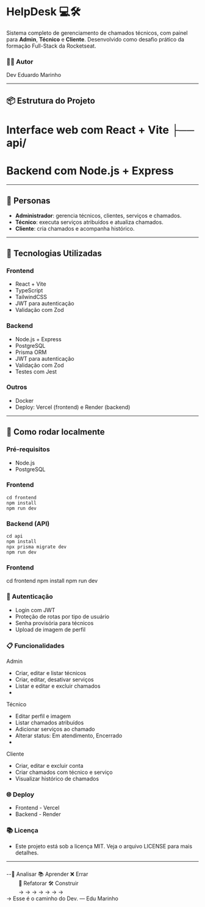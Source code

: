 # HelpDesk 💻🛠️

Sistema completo de gerenciamento de chamados técnicos, com painel para **Admin**, **Técnico** e **Cliente**. 
Desenvolvido como desafio prático da formação Full-Stack da Rocketseat.


### 👨‍💻 Autor
Dev Eduardo Marinho

---

## 📦 Estrutura do Projeto

# Interface web com React + Vite ├── api/        

# Backend com Node.js + Express

---

## 👥 Personas

- **Administrador**: gerencia técnicos, clientes, serviços e chamados.
- **Técnico**: executa serviços atribuídos e atualiza chamados.
- **Cliente**: cria chamados e acompanha histórico.

---

## 🚀 Tecnologias Utilizadas

### Frontend
- React + Vite
- TypeScript
- TailwindCSS
- JWT para autenticação
- Validação com Zod

### Backend
- Node.js + Express
- PostgreSQL
- Prisma ORM
- JWT para autenticação
- Validação com Zod
- Testes com Jest

### Outros
- Docker
- Deploy: Vercel (frontend) e Render (backend)

---

## 🧪 Como rodar localmente

### Pré-requisitos
- Node.js 
- PostgreSQL





### Frontend 
```
cd frontend
npm install
npm run dev
```

### Backend (API)

```
cd api
npm install
npx prisma migrate dev
npm run dev

```


### Frontend
cd frontend
npm install
npm run dev



### 🔐 Autenticação
- Login com JWT
- Proteção de rotas por tipo de usuário
- Senha provisória para técnicos
- Upload de imagem de perfil

### 📋 Funcionalidades
Admin
- Criar, editar e listar técnicos
- Criar, editar, desativar serviços
- Listar e editar e excluir chamados
-
Técnico
- Editar perfil e imagem
- Listar chamados atribuídos
- Adicionar serviços ao chamado
- Alterar status: Em atendimento, Encerrado
-
Cliente
- Criar, editar e excluir conta
- Criar chamados com técnico e serviço
- Visualizar histórico de chamados


### 🌐 Deploy
- Frontend - Vercel
- Backend - Render

### 📚 Licença
- Este projeto está sob a licença MIT. Veja o arquivo LICENSE para mais detalhes.

---

###
--🧠 Analisar 📚 Aprender ❌ Errar  
    🔁 Refatorar  🛠️ Construir  
            → → → → → → →  
→ Esse é o caminho do Dev. — Edu Marinho




